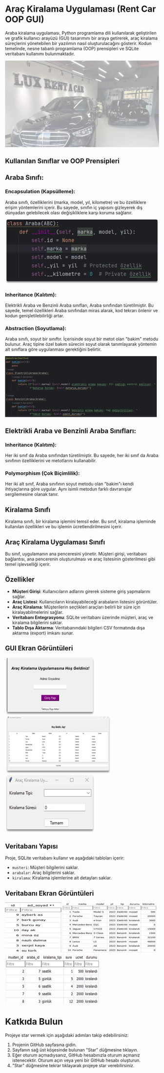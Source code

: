 
# Araç Kiralama Uygulaması (Rent Car OOP GUI)

Araba kiralama uygulaması, Python programlama dili kullanılarak geliştirilen ve grafik kullanıcı arayüzü (GUI) tasarımını bir araya getirerek, araç kiralama süreçlerini yönetebilen bir yazılımın nasıl oluşturulacağını gösterir. Kodun temelinde, nesne tabanlı programlama (OOP) prensipleri ve SQLite veritabanı kullanımı bulunmaktadır.

![image](https://github.com/nazli-d/Rent-a-car-oop/blob/main/image/img-1.png)

## Kullanılan Sınıflar ve OOP Prensipleri
## Araba Sınıfı:

### Encapsulation (Kapsülleme):
Araba sınıfı, özelliklerini (marka, model, yıl, kilometre) ve bu özelliklere erişim yöntemlerini içerir. Bu sayede, sınıfın iç yapısını gizleyerek dış dünyadan gelebilecek olası değişikliklere karşı koruma sağlanır.

![image](https://github.com/nazli-d/Rent-a-car-oop/blob/main/image/img-3.png)

### Inheritance (Kalıtım): 
Elektrikli Araba ve Benzinli Araba sınıfları, Araba sınıfından türetilmiştir. Bu sayede, temel özellikleri Araba sınıfından miras alarak, kod tekrarı önlenir ve kodun genişletilebilirliği artar.

### Abstraction (Soyutlama): 
Araba sınıfı, soyut bir sınıftır. İçerisinde soyut bir metot olan "bakim" metodu bulunur. Araç tipine özel bakım sürecini soyut olarak tanımlayarak yöntemin alt sınıflara göre uygulanması gerektiğini belirtir.

![image](https://github.com/nazli-d/Rent-a-car-oop/blob/main/image/img-5.png)

## Elektrikli Araba ve Benzinli Araba Sınıfları:

### Inheritance (Kalıtım): 
Her iki sınıf da Araba sınıfından türetilmiştir. Bu sayede, her iki sınıf da Araba sınıfının özelliklerini ve metotlarını kullanabilir.


### Polymorphism (Çok Biçimlilik): 
Her iki alt sınıf, Araba sınıfının soyut metodu olan "bakim"ı kendi ihtiyaçlarına göre uygular. Aynı isimli metodun farklı davranışlar sergilemesine olanak tanır.

## Kiralama Sınıfı
Kiralama sınıfı, bir kiralama işlemini temsil eder. Bu sınıf, kiralama işleminde kullanılan özellikleri ve bu işlemin ücretlendirilmesini içerir.

## Araç Kiralama Uygulaması Sınıfı
Bu sınıf, uygulamanın ana penceresini yönetir. Müşteri girişi, veritabanı bağlantısı, ana pencerenin oluşturulması ve araç listesinin gösterilmesi gibi temel işlevselliği içerir.


## Özellikler

- **Müşteri Girişi**: Kullanıcıların adlarını girerek sisteme giriş yapmalarını sağlar.
- **Araç Listesi**: Kullanıcıların kiralayabileceği arabaların listesini görüntüler.
- **Araç Kiralama**: Müşterilerin seçtikleri araçları belirli bir süre için kiralayabilmelerini sağlar.
- **Veritabanı Entegrasyonu**: SQLite veritabanı üzerinde müşteri, araç ve kiralama bilgilerini saklar.
- **Tablo Dışa Aktarma**: Veritabanındaki bilgileri CSV formatında dışa aktarma (export) imkanı sunar.

## GUI Ekran Görüntüleri

![Ana Sayfa](https://github.com/nazli-d/Rent-a-car-oop/blob/main/image/img-9.png)
![Ana Sayfa](https://github.com/nazli-d/Rent-a-car-oop/blob/main/image/img-10.png)
![Ana Sayfa](https://github.com/nazli-d/Rent-a-car-oop/blob/main/image/img-11.png)

## Veritabanı Yapısı

Proje, SQLite veritabanı kullanır ve aşağıdaki tabloları içerir:

- `musteri`: Müşteri bilgilerini saklar.
- `arabalar`: Araç bilgilerini saklar.
- `kiralama`: Kiralama işlemlerine ait detayları saklar.

## Veritabanı Ekran Görüntüleri
![Müşteri Tablosu](https://github.com/nazli-d/Rent-a-car-oop/blob/main/image/img-6.png)
![Arabalar Tablosu](https://github.com/nazli-d/Rent-a-car-oop/blob/main/image/img-7.png)
![Kiralama Tablosu](https://github.com/nazli-d/Rent-a-car-oop/blob/main/image/img-8.png)


# Katkıda Bulun
Projeye star vermek için aşağıdaki adımları takip edebilirsiniz:
1. Projenin GitHub sayfasına gidin.
2. Sayfanın sağ üst köşesinde bulunan "Star" düğmesine tıklayın.
3. Eğer oturum açmadıysanız, GitHub hesabınızla oturum açmanız istenecektir. Oturum açın veya yeni bir GitHub hesabı oluşturun.
4. "Star" düğmesine tekrar tıklayarak projeye star verebilirsiniz.


